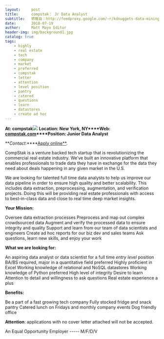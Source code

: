 ```yaml
---
layout:     post
title:      compstak： Jr Data Analyst
subtitle:   转载自：http://feedproxy.google.com/~r/kdnuggets-data-mining-analytics/~3/VW3iYWWSxIw/07-19-compstak-data-analyst.html
date:       2018-07-19
author:     Matt Mayo Editor
header-img: img/background1.jpg
catalog: true
tags:
    - highly
    - real estate
    - tech
    - company
    - market
    - preferred
    - compstak
    - letter
    - attention
    - level position
    - pantry
    - catered
    - questions
    - learn
    - datastores
    - create ad hoc
---
```


**At: compstak**![](https://pbs.twimg.com/profile_images/528259432686170112/mT3m5e8o_400x400.png)
**Location: New York, NY****Web: [compstak.com](https://compstak.com/.)****Position: Junior Data Analyst**

**_Contact_:****[Apply online**](https://hire.withgoogle.com/public/jobs/compstakcom/view/P_AAAAAACAAADIiT6fy7y49c).

CompStak is a venture backed tech startup that is revolutionizing the commercial real estate industry. We’ve built an innovative platform that enables professionals to trade data they have in exchange for the data they need about deals happening in any given market in the U.S.

We are looking for talented full time data analysts to help us improve our data pipeline in order to ensure high quality and better scalability. This includes data extraction, preprocessing, augmentation, and verification projects. Doing this will be providing real estate professionals with access to best-in-class data and close to real time deep market insights.

**Your Mission:**

Oversee data extraction processes
Preprocess and map out complex crowdsourced data
Augment and verify the processed data to ensure integrity and quality
Support and learn from our team of data scientists and engineers
Create ad hoc reports for our biz dev and sales teams
Ask questions, learn new skills, and enjoy your work

**What we are looking for:**

An aspiring data analyst or data scientist for a full time *entry level* position
BA/BS required, major in a quantitative field preferred
Highly proficient in Excel
Working knowledge of relational and NoSQL datastores
Working knowledge of Python preferred
High level of integrity
Desire to learn
Attention to detail and willingness to ask questions
Real estate experience a plus

**Benefits:**

Be a part of a fast growing tech company
Fully stocked fridge and snack pantry
Catered lunch on Fridays and monthly company events
Dog friendly office

**Attention**: applications with no cover letter attached will not be accepted.

An Equal Opportunity Employer ----- M/F/D/V
